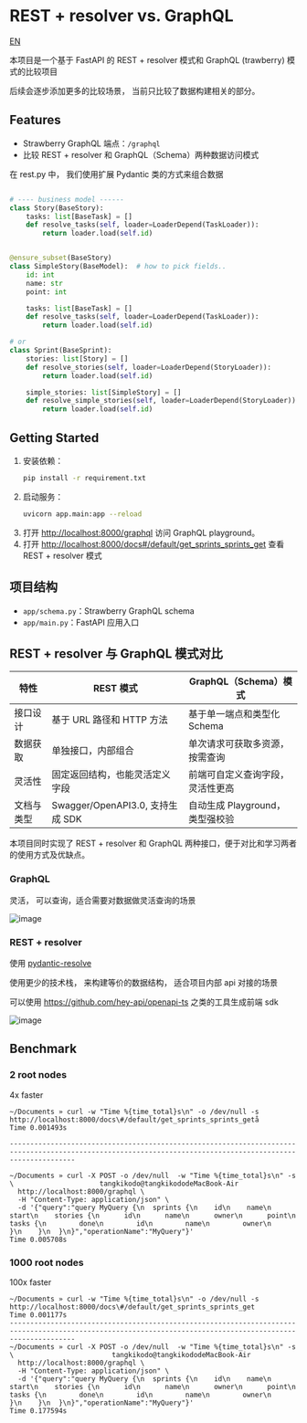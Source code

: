 # REST + resolver vs. GraphQL

[EN](./README-en.md)

本项目是一个基于 FastAPI 的 REST + resolver 模式和 GraphQL (trawberry) 模式的比较项目

后续会逐步添加更多的比较场景， 当前只比较了数据构建相关的部分。

## Features

- Strawberry GraphQL 端点：`/graphql`
- 比较 REST + resolver 和 GraphQL（Schema）两种数据访问模式

在 rest.py 中， 我们使用扩展 Pydantic 类的方式来组合数据

```python

# ---- business model ------
class Story(BaseStory):
    tasks: list[BaseTask] = []
    def resolve_tasks(self, loader=LoaderDepend(TaskLoader)):
        return loader.load(self.id)


@ensure_subset(BaseStory)
class SimpleStory(BaseModel):  # how to pick fields..
    id: int
    name: str
    point: int

    tasks: list[BaseTask] = []
    def resolve_tasks(self, loader=LoaderDepend(TaskLoader)):
        return loader.load(self.id)

# or
class Sprint(BaseSprint):
    stories: list[Story] = []
    def resolve_stories(self, loader=LoaderDepend(StoryLoader)):
        return loader.load(self.id)

    simple_stories: list[SimpleStory] = []
    def resolve_simple_stories(self, loader=LoaderDepend(StoryLoader)):
        return loader.load(self.id)
```

## Getting Started

1. 安装依赖：
   ```sh
   pip install -r requirement.txt
   ```
2. 启动服务：
   ```sh
   uvicorn app.main:app --reload
   ```
3. 打开 [http://localhost:8000/graphql](http://localhost:8000/graphql) 访问 GraphQL playground。
4. 打开 [http://localhost:8000/docs#/default/get_sprints_sprints_get](http://localhost:8000/docs#/default/get_sprints_sprints_get) 查看 REST + resolver 模式

## 项目结构

- `app/schema.py`：Strawberry GraphQL schema
- `app/main.py`：FastAPI 应用入口

## REST + resolver 与 GraphQL 模式对比

| 特性       | REST 模式                        | GraphQL（Schema）模式            |
| ---------- | -------------------------------- | -------------------------------- |
| 接口设计   | 基于 URL 路径和 HTTP 方法        | 基于单一端点和类型化 Schema      |
| 数据获取   | 单独接口，内部组合               | 单次请求可获取多资源，按需查询   |
| 灵活性     | 固定返回结构，也能灵活定义字段   | 前端可自定义查询字段，灵活性更高 |
| 文档与类型 | Swagger/OpenAPI3.0, 支持生成 SDK | 自动生成 Playground，类型强校验  |

本项目同时实现了 REST + resolver 和 GraphQL 两种接口，便于对比和学习两者的使用方式及优缺点。

### GraphQL

灵活， 可以查询，适合需要对数据做灵活查询的场景

![image](https://github.com/user-attachments/assets/cf80c282-b3bc-472d-a584-bbb73a213d4d)

### REST + resolver

使用 [pydantic-resolve](https://github.com/allmonday/pydantic-resolve)

使用更少的技术栈， 来构建等价的数据结构， 适合项目内部 api 对接的场景

可以使用 https://github.com/hey-api/openapi-ts 之类的工具生成前端 sdk

![image](https://github.com/user-attachments/assets/bb922804-5ed8-429c-b907-a92bf3c4b3ed)


## Benchmark

### 2 root nodes

4x faster

```shell
~/Documents » curl -w "Time %{time_total}s\n" -o /dev/null -s http://localhost:8000/docs\#/default/get_sprints_sprints_getå
Time 0.001493s

------------------------------------------------------------------------------------------------------------------------------------------------------------

~/Documents » curl -X POST -o /dev/null  -w "Time %{time_total}s\n" -s  \                     tangkikodo@tangkikododeMacBook-Air
  http://localhost:8000/graphql \
  -H "Content-Type: application/json" \
  -d '{"query":"query MyQuery {\n  sprints {\n    id\n    name\n    start\n    stories {\n      id\n      name\n      owner\n      point\n      tasks {\n        done\n        id\n        name\n        owner\n      }\n    }\n  }\n}","operationName":"MyQuery"}'
Time 0.005708s
```

### 1000 root nodes

100x faster

```shell
~/Documents » curl -w "Time %{time_total}s\n" -o /dev/null -s http://localhost:8000/docs\#/default/get_sprints_sprints_get
Time 0.001177s
------------------------------------------------------------------------------------------------------------------------------------------------------------
~/Documents » curl -X POST -o /dev/null  -w "Time %{time_total}s\n" -s \                        tangkikodo@tangkikododeMacBook-Air
  http://localhost:8000/graphql \
  -H "Content-Type: application/json" \
  -d '{"query":"query MyQuery {\n  sprints {\n    id\n    name\n    start\n    stories {\n      id\n      name\n      owner\n      point\n      tasks {\n        done\n        id\n        name\n        owner\n      }\n    }\n  }\n}","operationName":"MyQuery"}'
Time 0.177594s
```
